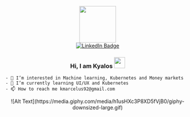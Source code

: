 <div id="header" align="center">
  <img src="https://media.giphy.com/media/M9gbBd9nbDrOTu1Mqx/giphy.gif" width="100"/>
  <div id="badges">
  <a href="https://www.linkedin.com/in/marcelus-kyalo-779273161/">
    <img src="https://img.shields.io/badge/LinkedIn-blue?style=for-the-badge&logo=linkedin&logoColor=white" alt="LinkedIn Badge"/>
  </a>
    <br>
    <img src="https://komarev.com/ghpvc/?username=kyalos&style=flat-square&color=blue" alt=""/>
</div>
</div>
<h3 align="center">
  Hi, I am Kyalos
  <img src="https://media.giphy.com/media/hvRJCLFzcasrR4ia7z/giphy.gif" width="30px"/>
</h3>

```
- 👀 I’m interested in Machine learning, Kubernetes and Money markets
- 🌱 I’m currently learning UI/UX and Kubernetes
- 📫 How to reach me kmarcelus92@gmail.com
```
<!---
kyalos/kyalos is a ✨ special ✨ repository because its `README.md` (this file) appears on your GitHub profile.
You can click the Preview link to take a look at your changes.
--->
<div align="center">
![Alt Text](https://media.giphy.com/media/h1usHXc3P8XD5fVjB0/giphy-downsized-large.gif)
</div>

